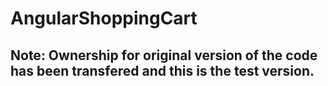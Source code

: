 # AngularShoppingCart

## Note: Ownership for original version of the code has been transfered  and this is the test version. 

